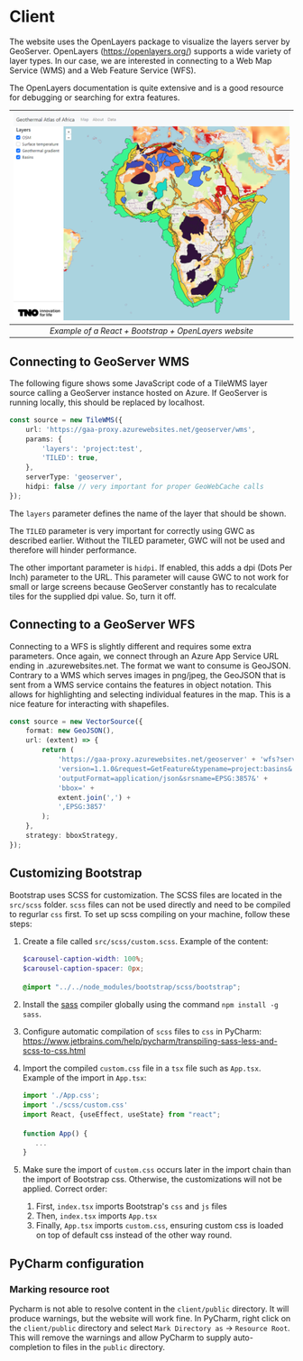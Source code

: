 # Client

The website uses the OpenLayers package to visualize the layers server by GeoServer.
OpenLayers (<https://openlayers.org/>) supports a wide variety of layer types. In our case, we are interested in
connecting to a Web Map Service (WMS) and a Web Feature Service (WFS).

The OpenLayers documentation is quite extensive and is a good resource for debugging or searching for extra features.

|   ![Geothermal Atlas of Africa](images/client.png)    |
|:-----------------------------------------------------:|
| *Example of a React + Bootstrap + OpenLayers website* |

## Connecting to GeoServer WMS

The following figure shows some JavaScript code of a TileWMS layer source calling a GeoServer instance hosted on Azure.
If GeoServer is running locally, this should be replaced by localhost.

```typescript
const source = new TileWMS({
    url: 'https://gaa-proxy.azurewebsites.net/geoserver/wms',
    params: {
        'layers': 'project:test',
        'TILED': true,
    },
    serverType: 'geoserver',
    hidpi: false // very important for proper GeoWebCache calls
});
```

The `layers` parameter defines the name of the layer that should be shown.

The `TILED` parameter is very important for correctly using GWC as described earlier. Without the TILED parameter, GWC
will not be used and therefore will hinder performance.

The other important parameter is `hidpi`. If enabled, this adds a dpi (Dots Per Inch) parameter to the URL. This
parameter will cause GWC to not work for small or large screens because GeoServer constantly has to recalculate tiles
for the supplied dpi value. So, turn it off.

## Connecting to a GeoServer WFS

Connecting to a WFS is slightly different and requires some extra parameters. Once again, we connect through an Azure
App Service URL ending in .azurewebsites.net. The format we want to consume is GeoJSON. Contrary to a WMS which serves
images in png/jpeg, the GeoJSON that is sent from a WMS service contains the features in object notation. This allows
for highlighting and selecting individual features in the map. This is a nice feature for interacting with shapefiles.

```typescript
const source = new VectorSource({
    format: new GeoJSON(),
    url: (extent) => {
        return (
            'https://gaa-proxy.azurewebsites.net/geoserver' + 'wfs?service=WFS&' +
            'version=1.1.0&request=GetFeature&typename=project:basins&' +
            'outputFormat=application/json&srsname=EPSG:3857&' +
            'bbox=' +
            extent.join(',') +
            ',EPSG:3857'
        );
    },
    strategy: bboxStrategy,
});
```

## Customizing Bootstrap

Bootstrap uses SCSS for customization. The SCSS files are located in the `src/scss` folder. `scss` files can not
be used directly and need to be compiled to regurlar `css` first. To set up scss compiling on your machine, follow these
steps:

1. Create a file called `src/scss/custom.scss`. Example of the content:

    ```scss
   $carousel-caption-width: 100%;
   $carousel-caption-spacer: 0px;

   @import "../../node_modules/bootstrap/scss/bootstrap";
   ```

2. Install the [sass](https://www.npmjs.com/package/sass) compiler globally using the
   command `npm install -g sass`.
3. Configure automatic compilation of `scss` files to `css` in
   PyCharm: https://www.jetbrains.com/help/pycharm/transpiling-sass-less-and-scss-to-css.html
4. Import the compiled `custom.css` file in a `tsx` file such as `App.tsx`. Example of the import in `App.tsx`:

   ```typescript jsx
   import './App.css';
   import './scss/custom.css'
   import React, {useEffect, useState} from "react";
   
   function App() {
      ...
   }
   ```
5. Make sure the import of `custom.css` occurs later in the import chain than the import of Bootstrap css. Otherwise,
   the customizations will not be applied. Correct order:
    1. First, `index.tsx` imports Bootstrap's `css` and `js` files
    2. Then, `index.tsx` imports `App.tsx`
    3. Finally, `App.tsx` imports `custom.css`, ensuring custom css is loaded on top of default css instead of the other
       way round.

## PyCharm configuration

### Marking resource root

Pycharm is not able to resolve content in the `client/public` directory. It will produce warnings, but the website will 
work fine. In PyCharm, right click on the `client/public` directory and select `Mark Directory as` -> `Resource Root`. 
This will remove the warnings and allow PyCharm to supply auto-completion to files in the `public` directory.